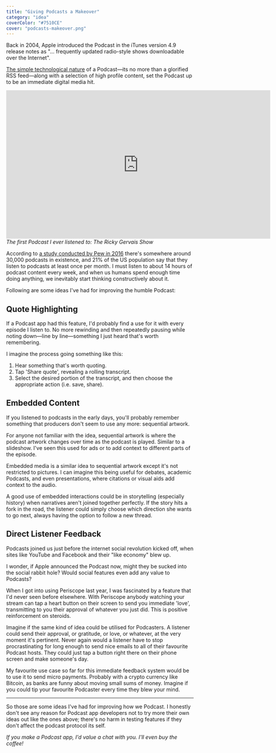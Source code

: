 ```yaml
---
title: "Giving Podcasts a Makeover"
category: "idea"
coverColor: "#7510CE"
cover: "podcasts-makeover.png"
---
```


Back in 2004, Apple introduced the Podcast in the iTunes version 4.9 release notes as "... frequently updated radio-style shows downloadable over the Internet".

[The simple technological nature](http://computer.howstuffworks.com/internet/basics/podcasting.htm) of a Podcast—its no more than a glorified RSS feed—along with a selection of high profile content, set the Podcast up to be an immediate digital media hit.

<div>
  <iframe width="710" height="399" src="https://www.youtube.com/embed/qX5VvDtnOW8" frameborder="0" allowfullscreen=""></iframe>
  <cite>The first Podcast I ever listened to: The Ricky Gervais Show</cite>
</div>

According to [a study conducted by Pew in 2016](http://www.journalism.org/2016/06/15/podcasting-fact-sheet/) there's somewhere around 30,000 podcasts in existence, and 21% of the US population say that they listen to podcasts at least once per month. I must listen to about 14 hours of podcast content every week, and when us humans spend enough time doing anything, we inevitably start thinking constructively about it.

Following are some ideas I've had for improving the humble Podcast:

## Quote Highlighting
If a Podcast app had this feature, I'd probably find a use for it with every episode I listen to. No more rewinding and then repeatedly pausing while noting down—line by line—something I just heard that's worth remembering.

I imagine the process going something like this:
1. Hear something that's worth quoting.
2. Tap 'Share quote', revealing a rolling transcript.
3. Select the desired portion of the transcript, and then choose the appropriate action (i.e. save, share).

## Embedded Content
If you listened to podcasts in the early days, you'll probably remember something that producers don't seem to use any more: sequential artwork.

For anyone not familiar with the idea, sequential artwork is where the podcast artwork changes over time as the podcast is played. Similar to a slideshow. I've seen this used for ads or to add context to different parts of the episode.

Embedded media is a similar idea to sequential artwork except it's not restricted to pictures. I can imagine this being useful for debates, academic Podcasts, and even presentations, where citations or visual aids add context to the audio.

A good use of embedded interactions could be in storytelling (especially history) when narratives aren't joined together perfectly. If the story hits a fork in the road, the listener could simply choose which direction she wants to go next, always having the option to follow a new thread.

## Direct Listener Feedback
Podcasts joined us just before the internet social revolution kicked off, when sites like YouTube and Facebook and their "like economy" blew up.

I wonder, if Apple announced the Podcast now, might they be sucked into the social rabbit hole? Would social features even add any value to Podcasts?

When I got into using Periscope last year, I was fascinated by a feature that I'd never seen before elsewhere. With Periscope anybody watching your stream can tap a heart button on their screen to send you immediate 'love', transmitting to you their approval of whatever you just did. This is positive reinforcement on steroids.

Imagine if the same kind of idea could be utilised for Podcasters. A listener could send their approval, or gratitude, or love, or whatever, at the very moment it's pertinent. Never again would a listener have to stop procrastinating for long enough to send nice emails to all of their favourite Podcast hosts. They could just tap a button right there on their phone screen and make someone's day.

My favourite use case so far for this immediate feedback system would be to use it to send micro payments. Probably with a crypto currency like Bitcoin, as banks are funny about moving small sums of money. Imagine if you could tip your favourite Podcaster every time they blew your mind.

---

So those are some ideas I've had for improving how we Podcast. I honestly don't see any reason for Podcast app developers not to try more their own ideas out like the ones above; there's no harm in testing features if they don't affect the podcast protocol its self.

_If you make a Podcast app, I'd value a chat with you. I'll even buy the coffee!_
